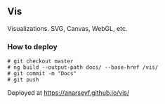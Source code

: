 ## Vis

Visualizations. SVG, Canvas, WebGL, etc.

### How to deploy

```
# git checkout master
# ng build --output-path docs/ --base-href /vis/
# git commit -m "Docs"
# git push
```

Deployed at
https://anarseyf.github.io/vis/
